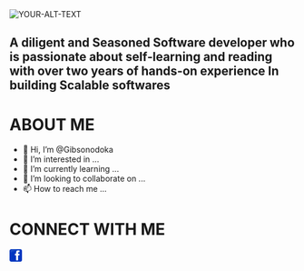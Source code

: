 <picture>
 <source media="(prefers-color-scheme: dark)" srcset="https://raw.githubusercontent.com/Gibsonodoka/Gibsonodoka/main/Gibson.png">
 <source media="(prefers-color-scheme: light)" srcset="https://raw.githubusercontent.com/Gibsonodoka/Gibsonodoka/main/Gibson.png">
 <img alt="YOUR-ALT-TEXT" src="Image contains text (Gibson uwhetu)">
</picture>

## A diligent and Seasoned Software developer who is passionate about self‑learning and reading with over two years of hands‑on experience In building Scalable softwares

# ABOUT ME






- 👋 Hi, I’m @Gibsonodoka
- 👀 I’m interested in ...
- 🌱 I’m currently learning ...
- 💞️ I’m looking to collaborate on ...
- 📫 How to reach me ...


# CONNECT WITH ME
<a href="https://twitter.com/gibson_uwhetu" target="blank"> <img align="left" src="https://raw.githubusercontent.com/Gibsonodoka/Gibsonodoka/main/img/fb1.png" width="22" height="22"/></a>
<!---
Gibsonodoka/Gibsonodoka is a ✨ special ✨ repository because its `README.md` (this file) appears on your GitHub profile.
You can click the Preview link to take a look at your changes.
--->
